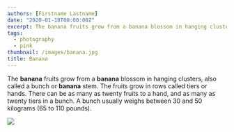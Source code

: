 ```yaml
---
authors: [Firstname Lastname]
date: "2020-01-18T00:00:00Z"
excerpt: The banana fruits grow from a banana blossom in hanging clusters, also called a bunch or banana stem.
tags:
  - photography
  - pink
thumbnail: /images/banana.jpg
title: Banana
---
```

The **banana** fruits grow from a **banana** blossom in hanging clusters, also called a bunch or **banana** stem. The fruits grow in rows called tiers or hands. There can be as many as twenty fruits to a hand, and as many as twenty tiers in a bunch. A bunch usually weighs between 30 and 50 kilograms (65 to 110 pounds).

![](/images/banana.jpg)
